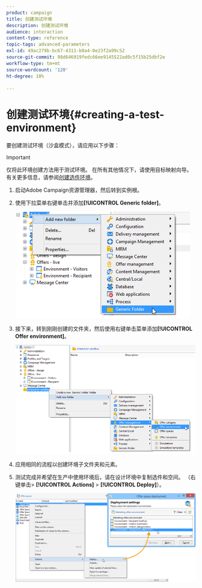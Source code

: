 ```yaml
---
product: campaign
title: 创建测试环境
description: 创建测试环境
audience: interaction
content-type: reference
topic-tags: advanced-parameters
exl-id: 49ac279b-bc67-4311-b0a4-0e23f2a99c52
source-git-commit: 98d646919fedc66ee9145522ad0c5f15b25dbf2e
workflow-type: tm+mt
source-wordcount: '120'
ht-degree: 10%

---
```


# 创建测试环境{#creating-a-test-environment}

要创建测试环境（沙盒模式），请应用以下步骤：

>[!IMPORTANT]
>
>仅将此环境创建方法用于测试环境。 在所有其他情况下，请使用目标映射向导。 有关更多信息，请参阅[创建选件环境](../../interaction/using/live-design-environments.md#creating-an-offer-environment)。

1. 启动Adobe Campaign资源管理器，然后转到实例根。
1. 使用下拉菜单右键单击并添加&#x200B;**[!UICONTROL Generic folder]**。

   ![](assets/offer_env_creation_001.png)

1. 接下来，转到刚刚创建的文件夹，然后使用右键单击菜单添加&#x200B;**[!UICONTROL Offer environment]**。

   ![](assets/offer_env_creation_001bis.png)

1. 应用相同的流程以创建环境子文件夹和元素。
1. 测试完成并希望在生产中使用环境后，请在设计环境中复制选件和空间。 （右键单击> **[!UICONTROL Actions]** > **[!UICONTROL Deploy]**）。

   ![](assets/migration_interaction_5.png)
